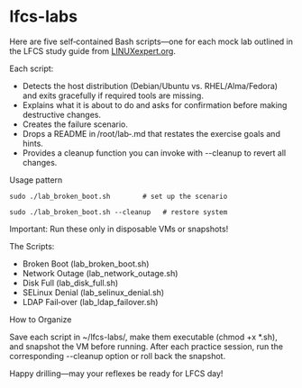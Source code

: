 # lfcs-labs
Here are five self‑contained Bash scripts—one for each mock lab outlined in the LFCS study guide from [LINUXexpert.org](https://linuxexpert.org/lfcs/).

Each script:

- Detects the host distribution (Debian/Ubuntu vs. RHEL/Alma/Fedora) and exits gracefully if required tools are missing.
- Explains what it is about to do and asks for confirmation before making destructive changes.
- Creates the failure scenario.
- Drops a README in /root/lab‑<NAME>.md that restates the exercise goals and hints.
- Provides a cleanup function you can invoke with --cleanup to revert all changes.

Usage pattern

``` sudo ./lab_broken_boot.sh        # set up the scenario ```

``` sudo ./lab_broken_boot.sh --cleanup   # restore system ```

Important: Run these only in disposable VMs or snapshots!

The Scripts:
- Broken Boot (lab_broken_boot.sh)
- Network Outage (lab_network_outage.sh)
- Disk Full (lab_disk_full.sh)
- SELinux Denial (lab_selinux_denial.sh)
- LDAP Fail‑over (lab_ldap_failover.sh)

How to Organize

Save each script in ~/lfcs-labs/, make them executable (chmod +x *.sh), and snapshot the VM before running. After each practice session, run the corresponding --cleanup option or roll back the snapshot.

Happy drilling—may your reflexes be ready for LFCS day!

